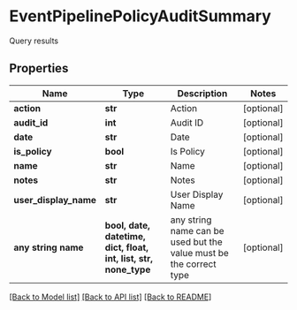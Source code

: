 # EventPipelinePolicyAuditSummary

Query results

## Properties
Name | Type | Description | Notes
------------ | ------------- | ------------- | -------------
**action** | **str** | Action | [optional] 
**audit_id** | **int** | Audit ID | [optional] 
**date** | **str** | Date | [optional] 
**is_policy** | **bool** | Is Policy | [optional] 
**name** | **str** | Name | [optional] 
**notes** | **str** | Notes | [optional] 
**user_display_name** | **str** | User Display Name | [optional] 
**any string name** | **bool, date, datetime, dict, float, int, list, str, none_type** | any string name can be used but the value must be the correct type | [optional]

[[Back to Model list]](../README.md#documentation-for-models) [[Back to API list]](../README.md#documentation-for-api-endpoints) [[Back to README]](../README.md)


